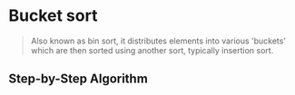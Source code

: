 # Bucket sort

> Also known as bin sort, it distributes elements into various 'buckets' which
> are then sorted using another sort, typically insertion sort.

## Step-by-Step Algorithm
